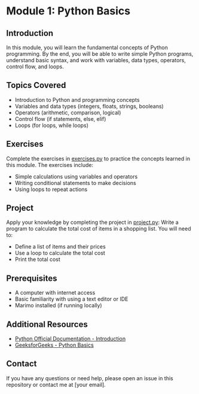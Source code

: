 # Module 1: Python Basics

## Introduction

In this module, you will learn the fundamental concepts of Python programming. By the end, you will be able to write simple Python programs, understand basic syntax, and work with variables, data types, operators, control flow, and loops.

## Topics Covered

- Introduction to Python and programming concepts
- Variables and data types (integers, floats, strings, booleans)
- Operators (arithmetic, comparison, logical)
- Control flow (if statements, else, elif)
- Loops (for loops, while loops)

## Exercises

Complete the exercises in [exercises.py](exercises.py) to practice the concepts learned in this module. The exercises include:
- Simple calculations using variables and operators
- Writing conditional statements to make decisions
- Using loops to repeat actions

## Project

Apply your knowledge by completing the project in [project.py](project.py): Write a program to calculate the total cost of items in a shopping list. You will need to:
- Define a list of items and their prices
- Use a loop to calculate the total cost
- Print the total cost

## Prerequisites

- A computer with internet access
- Basic familiarity with using a text editor or IDE
- Marimo installed (if running locally)

## Additional Resources

- [Python Official Documentation - Introduction](https://docs.python.org/3/tutorial/introduction.html)
- [GeeksforGeeks - Python Basics](https://www.geeksforgeeks.org/python-basic-syntax/)

## Contact

If you have any questions or need help, please open an issue in this repository or contact me at [your email].
